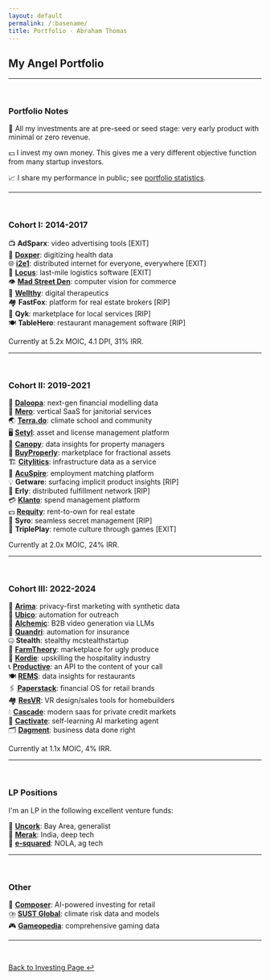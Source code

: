 ```yaml
---
layout: default
permalink: /:basename/
title: Portfolio · Abraham Thomas
---
```


## My Angel Portfolio

----

<br/>

### Portfolio Notes

🌱 All my investments are at pre-seed or seed stage: very early product with minimal or zero revenue.

💴 I invest my own money.  This gives me a very different objective function from many startup investors.  

📈 I share my performance in public; see [portfolio statistics](/portfolio-statistics).  

----

<br/>

### Cohort I: 2014-2017

📺 **AdSparx**: video advertising tools [EXIT]  
🔬 **[Doxper](http://doxper.com)**: digitizing health data  
🌐 **[i2e1](https://i2e1.com)**: distributed internet for everyone, everywhere [EXIT]  
🚛 **[Locus](https://locus.sh)**: last-mile logistics software [EXIT]  
👁️ **[Mad Street Den](https://www.madstreetden.com)**: computer vision for commerce  
💊 **[Wellthy](https://wellthytherapeutics.com)**: digital therapeutics  
🏘️ **FastFox**: platform for real estate brokers [RIP]  
🧰 **Qyk**: marketplace for local services [RIP]  
🍽 **TableHero**: restaurant management software [RIP]  

Currently at 5.2x MOIC, 4.1 DPI, 31% IRR.

----

<br/>

### Cohort II: 2019-2021

🧠 **[Daloopa](https://www.daloopa.com)**: next-gen financial modelling data  
🏢 **[Mero](https://mero.co)**: vertical SaaS for janitorial services  
🌏 **[Terra.do](https://terra.do)**: climate school and community  
🖥️ **[Setyl](https://www.setyl.com)**: asset and license management platform    
🏫 **[Canopy](https://www.canopyanalytics.com)**: data insights for property managers  
🏡 **[BuyProperly](https://buyproperly.ca)**: marketplace for fractional assets  
🏗️ **[Citylitics](https://citylitics.com)**: infrastructure data as a service  
🤝 **[AcuSpire](https://acuspire.ai)**: employment matching platform  
💡 **Getware**: surfacing implicit product insights  [RIP]  
🚚 **Erly**: distributed fulfillment network [RIP]  
💳 **[Klanto](https://www.klanto.com)**: spend management platform  
💵 **[Requity](https://www.requityhomes.com)**: rent-to-own for real estate  
🙊 **Syro**: seamless secret management [RIP]  
🎲 **TriplePlay**: remote culture through games [EXIT]  

Currently at 2.0x MOIC, 24% IRR.

----

<br/>

### Cohort III: 2022-2024

🛒 **[Arima](https://www.arimadata.com)**: privacy-first marketing with synthetic data   
📧 **[Ubico](https://www.ubico.io)**: automation for outreach    
🎥 **[Alchemic](https://www.alchemic.ca)**: B2B video generation via LLMs  
🤖 **[Quandri](https://quandri.io)**: automation for insurance  
🤐 **Stealth**: stealthy mcstealthstartup  
🍅 **[FarmTheory](https://www.farmtheory.in/home)**: marketplace for ugly produce  
🏩 **[Kordie](https://www.kordie.com)**: upskilling the hospitality industry  
📞 **[Productive](https://productive.ai/)**: an API to the content of your call  
🍽️ **[REMS](https://www.remshospitality.com)**: data insights for restaurants   
🖇️ **[Paperstack](https://www.paperstack.ai)**: financial OS for retail brands  
🏘️ **[ResVR](https://resvr.com)**: VR design/sales tools for homebuilders  
💧 **[Cascade](https://www.cascadedebt.com)**: modern saas for private credit markets  
🎯 **[Cactivate](https://www.cactivate.com)**: self-learning AI marketing agent  
🗂️ **[Dagment](https://www.dagment.com)**: business data done right     

Currently at 1.1x MOIC, 4% IRR.

----

<br/>

### LP Positions

I'm an LP in the following excellent venture funds:

🍷 **[Uncork](https://uncorkcapital.com)**: Bay Area, generalist    
🌳 **[Merak](https://www.merakventures.com)**: India, deep tech  
🚜 **[e-squared](https://www.e2jdj.com)**: NOLA, ag tech    


----

<br/>

### Other

🎼 **[Composer](https://www.composer.trade)**: AI-powered investing for retail  
⛈️ **[SUST Global](https://www.sustglobal.com)**: climate risk data and models  
🎮 **[Gameopedia](https://www.gameopedia.com)**: comprehensive gaming data  

----

<br/>

[Back to Investing Page ↩](/investing)


<!-- 

For a more detailed description of these companies and why I invested, [click here](/portfolio-detailed).

In addition to investing directly in startups, I am an LP in and advisor to [GrowX Ventures](http://www.growxventures.com/), who I believe to be India's best seed-stage venture capital firm.  

My portfolio companies have gone on to raise further funding from Sequoia, Tiger Global, Falcon Edge, GIC and others. 

🏆 I invest only where I think I have an edge.  Hence my portfolio tends to skew non-Bay Area, mostly B2B with a data angle, and mostly "outsider" founder profiles.  

🛰 **[Pixxel](https://www.pixxel.space)**: hyper-spectral imaging satellites  

-->

<br/>
<br/>